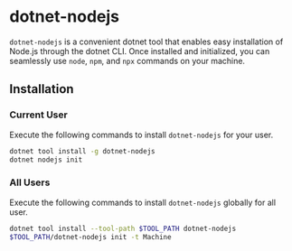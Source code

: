 # dotnet-nodejs

`dotnet-nodejs` is a convenient dotnet tool that enables easy installation of Node.js through the dotnet CLI. Once installed and initialized, you can
seamlessly use `node`, `npm`, and `npx` commands on your machine.

## Installation

### Current User

Execute the following commands to install `dotnet-nodejs` for your user.
```sh
dotnet tool install -g dotnet-nodejs
dotnet nodejs init
```

### All Users

Execute the following commands to install `dotnet-nodejs` globally for all user.
```sh
dotnet tool install --tool-path $TOOL_PATH dotnet-nodejs
$TOOL_PATH/dotnet-nodejs init -t Machine
```
